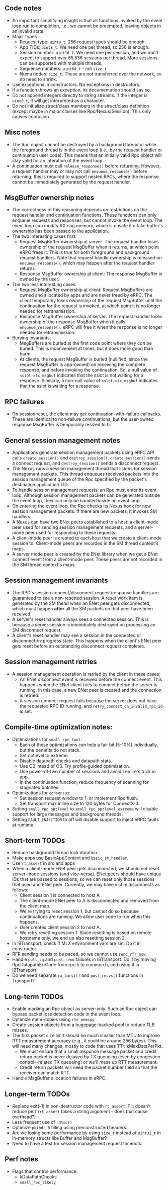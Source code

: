 ## Code notes
 * An important simplifying insight is that all functions invoked by the event
   loop run to completion, i.e., we cannot be preempted, leaving objects in
   an invalid state.
 * Major types
   * Request type: `uint8_t`. 256 request types should be enough.
   * App TIDs: `uint8_t`. We need one per thread, so 256 is enough.
   * Session number: `uint16_t`. We need one per session, and we don't expect
     to support over 65,536 sessions per thread. More sessions can be supported
     with multiple threads.
   * Sequence numbers: `uint64_t` - not `size_t`
   * Numa nodes: `size_t`. These are not transferred over the network, so no
     need to shrink.
 * Use exceptions in constructors. No exceptions in destructors.
 * If a function throws an exception, its documentation should say so.
 * Do not append integers directly to string streams. If the integer is
   `uint8_t`, it will get interpreted as a character.
 * Do not initialize struct/class members in the struct/class definition
   (except maybe in major classes like Rpc/Nexus/Session). This only causes
   confusion.

## Misc notes
 * The Rpc object cannot be destroyed by a background thread or while the
   foreground thread is in the event loop (i.e., by the request handler or
   continuation user code). This means that an initially valid Rpc object will
   stay valid for an interation of the event loop.
 * A continuation must call `release_response()` before returning. However,
   a request handler may or may not call `enqueue_response()` before returning;
   this is required to support nested RPCs, where the response cannot be
   immediately generated by the request handler.

## MsgBuffer ownership notes
 * The correctness of this reasoning depends on restrictions on the request
   handler and continuation functions. These functions can only enqueue requests
   and responses, but cannot invoke the event loop. The event loop can modify
   RX ring memory, which is unsafe if a fake buffer's ownership has been passed
   to the application.
 * The two interesting cases first:
   * Request MsgBuffer ownership at server: The request handler loses ownership
     of the request MsgBuffer when it returns, at which point eRPC frees it.
     This is true for both foreground and background request handlers. Note that
     request handle ownership is released on `enqueue_response()`, which may
     happen after the request handler returns.
   * Response MsgBuffer ownership at client: The response MsgBuffer is owned by
     the user.
 * The two less interesting cases:
   * Request MsgBuffer ownership at client: Request MsgBuffers are owned and
     allocated by apps and are never freed by eRPC. The client temporarily loses
     ownership of the request MsgBuffer until the continuation for the request
     is invoked, at which point it is no longer needed for retransmission.
   * Response MsgBuffer ownership at server: The request handler loses ownership
     of the response MsgBuffer when it calls `enqueue_response()`. eRPC will
     free it when the response is no longer needed for retransmission.
 * Burying invariants:
   * MsgBuffers are buried at the first code point where they *can* be buried.
     This is inconvenient at times, but it does more good than harm.
   * At clients, the request MsgBuffer is buried (nullified, since the request
     MsgBuffer is app-owned) on receiving the complete response, and before
     invoking the continuation. So, a null value of `sslot->tx_msgbuf` indicates
     that the sslot is not waiting for a response. Similarly, a non-null value
     of `sslot->tx_msgbuf` indicates that the sslot is waiting for a response.

## RPC failures
 * On session reset, the client may get continuation-with-failure callbacks.
   These are identical to non-failure continuations, but the user-owned response
   MsgBuffer is temporarily resized to 0. 

## General session management notes
 * Applications generate session management packets using eRPC API calls
   `create_session()` and `destroy_session()`. `create_session()` sends a
   connect request, and `destroy_session()` sends a disconnect request.
 * The Nexus runs a session management thread that listens for session
   management packets. This thread enqueues received packets into the session
   management queue of the Rpc specified by the packet's destination application
   TID.
 * To handle session management requests, an Rpc must enter its event loop.
   Although session management packets can be generated outside the event loop,
   they can only be handled inside an event loop.
 * On entering the event loop, the Rpc checks its Nexus hook for new session
   management packets. If there are new packets, it invokes SM handlers.
 * A Nexus can have two ENet peers established to a host: a client-mode peer
   used for sending session management requests, and a server-mode peer used for
   responding to these requests.
 * A client-mode peer is created to each host that we create a client-mode
   session to. Client-mode peers are recorded in the SM thread context's maps.
 * A server mode peer is created by the ENet library when we get a ENet connect
   event from a client-mode peer. These peers are not recorded in the SM thread
   context's maps.

## Session management invariants
 * The RPC's session connect/disconnect request/response handlers are guaranteed
   to see a non-resetted session. A reset work item is generated by the SM thead
   when an ENet peer gets disconnected, which must happen **after** all the SM
   packets on that peer have been received.
 * A server's reset handler always sees a connected session. This is because
   a server session is immediately destroyed on processing an SM disconnect
   request.
 * A client's reset handler may see a session in the connected or
   disconnect-in-progress state. This happens when the client's ENet peer gets
   reset before an outstanding disconnect request completes.

## Session management retries
 * A session management operation is retried by the client in these cases:
   * An ENet disconnect event is received before the connect event. This happens
     when the ENet client tries to connect before the server is running. In
     this case, a new ENet peer is created and the connection is retried.
   * A session connect request fails because the server does not have the
     requested RPC ID running, and `retry_connect_on_invalid_rpc_id` is set.

## Compile-time optimization notes:
 * Optimizations for `small_rpc_tput`:
   * Each of these optimizations can help a fair bit (5-10%) individually, but
     the benefits do not stack.
   * Set optlevel to extreme.
   * Disable datapath checks and datapath stats.
   * Use O2 intead of O3. Try profile-guided optimization.
   * Use power-of-two number of sessions and avoid Lemire's trick in app.
   * In the continuation function, reduce frequency of scanning for stagnated
     batches.
 * Optimizations for `consensus`:
   * Set session request window to 1, or implement Rpc flush.
   * Set transport max inline size to 120 bytes for ConnectX-3.
 * Setting `small_rpc_optlevel` to `small_rpc_optlevel_extreme` will disable
   support for large messages and background threads.
 * Setting `FAULT_INJECTION` to off will disable support to inject eRPC faults
   at runtime.

## Short-term TODOs
 * Reduce background thread lock duration
 * Make apps use BasicAppContext and `basic_sm_handler`.
 * Use `rt_assert` in src and apps
 * When a client-mode ENet peer gets disconnected, we should not reset
   server-mode sessions (and vice-versa). ENet peers should have unique IDs
   that are passed to sessions, so we can reset only those sessions that used
   and ENet peer. Currently, we may have victim disconnects as follows:
    * Client session 1 is connected to host A
    * The client-mode ENet peer to A is disconnected and removed from the
      client map.
    * We're trying to reset session 1, but cannot do so because continuations
      are running. We allow user code to run when this happens.
    * User creates client session 2 to host A.
    * We retry resetting session 1. Since resetting is based on remote hostname
      only, we end up also resetting session 2.
 * In IBTransport, check if MLX environment vars are set. Do it in constructor.
 * RFR sending needs to be paced, so we cannot use `send_rfr_now`.
 * Handle `poll_cq` and `post_send` failures in IBTransport. Do it by moving
   RpcDatapathErrCode from rpc.h to common.h, and using it in IBTransport.
 * Do we need separate `rx_burst()` and `post_recvs()` functions in Transport?

## Long-term TODOs
 * Enable marking an Rpc object as server-only. Such an Rpc object can bypass
   packet loss detection code in the event loop.
 * Optimize mem-copies using `rte_memcpy`.
 * Create session objects from a hugepage-backed pool to reduce TLB misses.
 * The first packet size limit should be much smaller than MTU to improve RTT
   measurement accuracy (e.g., it could be around 256 bytes). This will need
   many changes, mostly to code that uses TTr::kMaxDataPerPkt.
   * We must ensure that a small response message packet or a credit return
     packet is never delayed by TX queueing (even by congestion control--related
     TX queueing) or we'll mess up RTT measurement.
   * Credit return packets will need the packet number field so that the
     receiver can match RTT.
 * Handle MsgBuffer allocation failures in eRPC.

## Longer-term TODOs
 * Replace exit(-1) in non-destructor code with `rt_assert` IF it doesn't
   reduce perf (`rt_assert` takes a string argument - does that cause overhead?)
 * Less frequent use of `rdtsc()`
 * Optimize `pkthdr_0` filling using preconstructed headers.
 * Are we losing some performance by using `size_t` instead of `uint32_t` in
   in-memory structs like Buffer and MsgBuffer?
 * Need to have a test for session management request timeouts.

## Perf notes
 * Flags that control performance:
   * kDataPathChecks
   * `small_rpc_likely`
